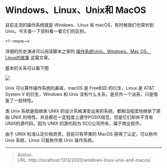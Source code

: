 # Windows、Linux、Unix和 MacOS


目前主流的操作系统就是 Windows、Linux 和 macOS，有时候我们也常听到 Unix。今天查一下资料看一看它们的区别。

&lt;!--more--&gt;

详细的历史演进可以阅读脚本之家的 [操作系统Unix、Windows、Mac OS、Linux的故事](https://www.jb51.net/os/other/159236.html) 这篇文章。

基本的关系可以看下图

![](https://exp-picture.cdn.bcebos.com/bff8683e21c2bbd631767b5c116186254093ae3e.jpg?x-bce-process=image%2Fresize%2Cm_lfit%2Cw_500%2Climit_1)

Unix 可以算作操作系统的鼻祖，macOS 是 FreeBSD 的衍生，Linux 是 AT&amp;T System V 的衍生，Windows 和 Unix 没有什么关系，是另外一个派系，只是借鉴了一些特性。

类 Unix 系统是指继承 UNIX 的设计风格演变出来的系统，都相当程度地继承了原始 UNIX 的特性，并且都在一定程度上遵守POSIX规范，但是它们却并不含有UNIX的源代码，因为 UNIX 的源代码为 SCO公司所有，属于商业软件。

由于 UNIX 标准认定价格昂贵，目前只有苹果的 MacOS 获得了认定，可以称作 Unix 系统，Linux 只能称作类 Unix 操作系统。

---

> Author:   
> URL: http://localhost:1313/2020/windows-linux-unix-and-macos/  

